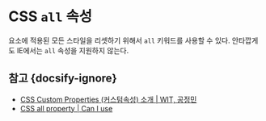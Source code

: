 # CSS `all` 속성

요소에 적용된 모든 스타일을 리셋하기 위해서 `all` 키워드를 사용할 수 있다. 안타깝게도 IE에서는 `all` 속성을 지원하지 않는다.

## 참고 {docsify-ignore}

* [CSS Custom Properties (커스텀속성) 소개 | WIT, 공정민](https://wit.nts-corp.com/2017/06/27/4731)
* [CSS all property | Can I use](https://caniuse.com/#feat=css-all)
